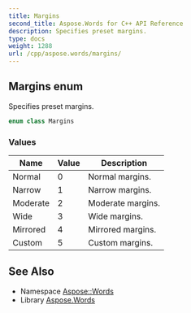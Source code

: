 ```yaml
---
title: Margins
second_title: Aspose.Words for C++ API Reference
description: Specifies preset margins.
type: docs
weight: 1288
url: /cpp/aspose.words/margins/
---
```

## Margins enum


Specifies preset margins.

```cpp
enum class Margins
```

### Values

| Name | Value | Description |
| --- | --- | --- |
| Normal | 0 | Normal margins. |
| Narrow | 1 | Narrow margins. |
| Moderate | 2 | Moderate margins. |
| Wide | 3 | Wide margins. |
| Mirrored | 4 | Mirrored margins. |
| Custom | 5 | Custom margins. |

## See Also

* Namespace [Aspose::Words](../)
* Library [Aspose.Words](../../)
